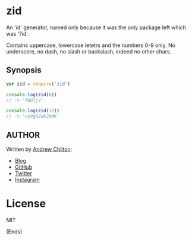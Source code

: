 # zid #

An 'id' generator, named only because it was the only package left which was '?id'.

Contains uppercase, lowercase letetrs and the numbers 0-9 only. No underscore, no dash, no slash or backslash, indeed
no other chars.

## Synopsis ##

```js
var zid = require('zid')

console.log(zid(6))
// -> 'fA8ljv'

console.log(zid(12))
// -> 'vy9gDZwKJmdK'

```

## AUTHOR ##

Written by [Andrew Chilton](http://chilts.org/):

* [Blog](http://chilts.org/)
* [GitHub](https://github.com/chilts)
* [Twitter](https://twitter.com/andychilton)
* [Instagram](http://instagram.com/thechilts)

# License #

MIT

(Ends)
